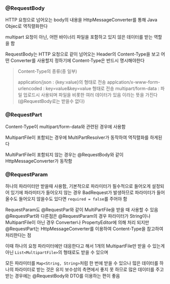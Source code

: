 ### @RequestBody
HTTP 요청으로 넘어오는 body의 내용을 HttpMessageConverter를 통해 Java Objec로 역직렬화한다  
  
multipart 요청이 아닌, 어떤 바이너리 파일을 포함하고 있지 않은 데이터를 받는 역할을 함  
  
RequestBody는 HTTP 요청으로 같이 넘어오는 Header의 Content-Type을 보고 어떤 Converter를 사용할지 정하기에 Content-Type은 반드시 명시해야한다  
  
> Content-Type의 종류(중 일부)  
> 
>application/json : {key:value}의 형태로 전송
>applcation/x-www-form-urlencoded : key=value&key=value 형태로 전송
>multipart/form-data : 파일 업로드시 사용되며 파일을 비롯한 여러 데이터가 있음 이라는 뜻을 가진다(@RequestBody로는 받을수 없다)  
  
### @RequestPart
Content-Type이 multipart/form-data와 관련된 경우에 사용함  
  
MultipartFile이 포함되는 경우에 MultiPartResolver가 동작하여 역직렬화를 하게된다  
  
MultiPartFile이 포함되지 않는 경우는 @RequestBody와 같이 HttpMessageConverter가 동작함  
  
### @RequestParam
하나의 파라미터만 받을때 사용함, 기본적으로 파라미터가 필수적으로 들어오게 설정되어 있기에 파라미터가 들어오지 않는 경우 BadRequest가 발생하므로 파라미터가 들어올수도 들어오지 않을수도 있다면 ```required = false```를 주어야 함  
  
RequestParam도 @RequestPar와 같이 MultiPartFile을 받을 때 사용할 수 있음  
@RequestPart와 다른점은 @RequestParam의 경우 파라미터가 String이나 MultipartFile이 아닌 경우 Converter나 PropertyEditor에 의해 처리 되지만 @RequestPart는 HttpMessageConverter를 이용하여 Content-Type을 참고하여 처리한다는 점  
  
이때 하나의 요청 파라미터에만 대응한다고 해서 1개의 MultipartFile만 받을 수 있는게 아닌 ```List<MultipartFile>```의 형태로도 받을 수 있으며

모든 파라미터를 ```Map<String, String>```처럼 한 번에 받을 수 있으나 많은 데이터를 하나의 파라미터로 받는 것은 유지 보수성의 측면에서 좋지 못 하므로 많은 데이터를 주고받는 경우에는 @RequestBody와 DTO를 이용하는 편이 좋음